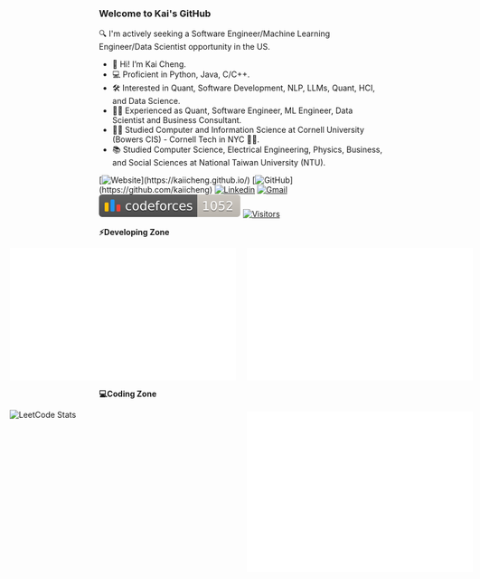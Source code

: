### Welcome to Kai's GitHub
🔍 I'm actively seeking a Software Engineer/Machine Learning Engineer/Data Scientist opportunity in the US. 

<!-- **kaiicheng/kaiicheng** is a ✨ _special_ ✨ repository because its `README.md` (this file) appears on your GitHub profile. -->
<!-- - 🤔 I’m actively seeking 2024 Software Development Engineer/Data Scientist opportunity.-->

- 👋 Hi! I’m Kai Cheng. 
- 💻 Proficient in Python, Java, C/C++.
- 🛠️ Interested in Quant, Software Development, NLP, LLMs, Quant, HCI, and Data Science.
- 👨‍💻 Experienced as Quant, Software Engineer, ML Engineer, Data Scientist and Business Consultant.
- 👨‍🎓 Studied Computer and Information Science at Cornell University (Bowers CIS) - Cornell Tech in NYC 🔴🐻.
- 📚 Studied Computer Science, Electrical Engineering, Physics, Business, and Social Sciences at National Taiwan University (NTU).

<!-- Icon logo source -->
<!-- https://simpleicons.org/ -->

[![Website](https://img.shields.io/badge/-Website-4B9AE5?style=flat&logo=safari&logoColor=white&link=[https://kaiicheng.github.io/](https://kaiicheng.github.io/))](https://kaiicheng.github.io/)
[![GitHub](https://img.shields.io/badge/-GitHub-2F2F2F?style=flat&logo=github&logoColor=white&link=[https://github.com/kaiicheng](https://github.com/kaiicheng))](https://github.com/kaiicheng)
[![Linkedin](https://img.shields.io/badge/-LinkedIn-306EA8?style=flat&logo=Linkedin&logoColor=white&link=https://www.linkedin.com/in/kaiicheng/)](https://www.linkedin.com/in/kaiicheng/) 
[![Gmail](https://img.shields.io/badge/-Email-D9534F?style=flat&logo=gmail&logoColor=white&link=mailto:sc2745@cornell.edu)](mailto:sc2745@cornell.edu)
[![Codeforces](https://raw.githubusercontent.com/kaiicheng/Codeforces-Dashboard/main/output/max_rating.svg)](https://codeforces.com/profile/kaiicheng)
[![Visitors](https://komarev.com/ghpvc/?username=kaiicheng)](https://github.com/kaiicheng/)
<!-- [![LeetCode](https://img.shields.io/badge/-LeetCode-5CB85C?style=flat&logo=leetcode&logoColor=white&link=https://leetcode.com/kaiicheng/)](https://leetcode.com/kaiicheng/) -->
<!-- [![LeetCode](https://img.shields.io/badge/-Codeforces-5CB85C?style=flat&logo=leetcode&logoColor=white&link=https://leetcode.com/kaiicheng/)](https://leetcode.com/kaiicheng/) -->
<!-- [![Instagram](https://img.shields.io/badge/-Instagram-d62976?style=flat&logo=instagram&logoColor=white&link=https://www.instagram.com//)](https://www.instagram.com//) -->
<!--[![LeetCode](https://cp-logo.vercel.app/leetcode/kaiicheng)](https://leetcode.com/kaiicheng/)-->

<b>⚡Developing Zone</b>
<p style="display: flex; justify-content: center; align-items: center; gap: 20px;">
  <img width="400em" src="https://github.com/kaiicheng/Github-Dashboard/blob/master/generated/overview.svg" /> 
  <img width="400em" src="https://github.com/kaiicheng/Github-Dashboard/blob/master/generated/languages.svg"/>
</p>

<b>💻Coding Zone</b>
<p style="display: flex; justify-content: center; align-items: center; gap: 20px;">
  <img width="400em" height="290" src="https://leetcard.jacoblin.cool/kaiicheng?theme=light&ext=contest&radius=10&width=600&height=403=0&border=2" alt="LeetCode Stats"/>
  <img width="400em" src="https://github.com/kaiicheng/Codeforces-Dashboard/blob/main/output/light_card.svg" alt="Codeforces Stats"/>
</p>
